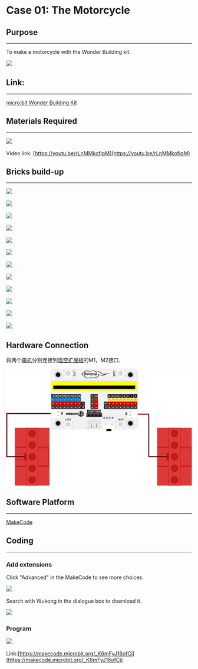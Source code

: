 # Case 01: The Motorcycle

## Purpose
---
To make a motorcycle with the Wonder Building kit. 
 
![](./images/case-01-01.png)

## Link: 
---
[micro:bit Wonder Building Kit](https://www.elecfreaks.com/micro-bit-wonder-building-kit-without-micro-bit-board.html)

## Materials Required
---
![](./images/case-01-02.png) 

Video link:
[https://youtu.be/rLnMMkofipM](https://youtu.be/rLnMMkofipM)



## Bricks build-up
---


![](./images/step-case-01-01.png)

![](./images/step-case-01-02.png)

![](./images/step-case-01-03.png)

![](./images/step-case-01-04.png)

![](./images/step-case-01-05.png)

![](./images/step-case-01-06.png)

![](./images/step-case-01-07.png)

![](./images/step-case-01-08.png)

![](./images/step-case-01-09.png)

![](./images/step-case-01-10.png)

![](./images/step-case-01-11.png)

![](./images/step-case-01-12.png)


## Hardware Connection

将两个[电机](https://www.elecfreaks.com/geekservo-motor-2kg-compatible-with-lego.html)分别连接到[悟空扩展板](https://www.elecfreaks.com/wukong-board-with-lego-holder-for-micro-bit.html)的M1，M2接口.

![](./images/Wonder-Building-Kit-case-01-06.png)

## Software Platform
---
[MakeCode](https://makecode.microbit.org/)

## Coding
---
### Add extensions
Click "Advanced" in the MakeCode to see more choices.
 
![](./images/case-01-03.png)

Search with Wukong in the dialogue box to download it. 

![](./images/case-01-04.png)
 

### Program
 
![](./images/case-01-05.png)

Link:[https://makecode.microbit.org/_K6mFyJ16ofCj](https://makecode.microbit.org/_K6mFyJ16ofCj)


